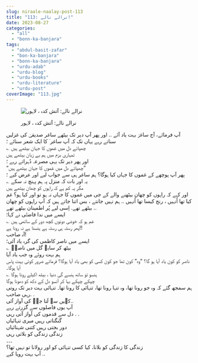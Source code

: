 ```yaml
---
slug: niraale-naalay-post-113
title: "113: نرالے نالے!"
date: 2023-08-27
categories: 
  - "all"
  - "bonn-ka-banjara"
tags: 
  - "abdul-basit-zafar"
  - "bon-ka-banjara"
  - "bonn-ka-banjara"
  - "urdu-adab"
  - "urdu-blog"
  - "urdu-books"
  - "urdu-literature"
  - "urdu-post"
coverImage: "113.jpg"
---
```


<figure>

![نرالے نالے: آتش کدہ ، لاہور](images/113-225x300.jpg)

<figcaption>

نرالے نالے: آتش کدہ ، لاہور

</figcaption>

</figure>

آپ فرمائے، آج ساغرؔ بہت یاد آئے .. اور پھر آپ دیر تک بیٹھے ساغر صدیقیؔ کی غزلیں سناتے رہے یہاں تک کہ آپ ساغر ؔ کا ایک شعر سنائے ؛  
؎ چھپائے دل میں غموں کا جہان بیٹھے ہیں  
تمہاری بزم میں ہم بے زبان بیٹھے ہیں  
اور پھر دیر تک یہی مصرعہ دُہراتے رہے ؛  
“چھپائے دل میں غموں کا جہان بیٹھے ہیں”  
پھر آپ پوچھے کے غموں کا جہاں کیا ہوگا؟ ہم ساغر ہی سے جواب لیے اور عرض کیے ؛  
؎ یہ اور بات کہ منزل پہ ہم پہنچ نہ سکے  
مگر یہ کم ہے کہ راہوں کو چھان بیٹھے ہیں  
اور کہے کہ راہوں کو چھان بیٹھنے والے کے جی میں غموں کا جہاں نہ ہو تو اور کیا ہو؟ غم کیا تھا اُنہیں ، رنج کیسا تھا اُنہیں .. ہم نہیں جانتے ، بس اتنا جاتے ہیں کہ آپ راہوں کو چھان بیٹھے تھے. اِسی لیے پُر اطمینان بیٹھے تھے ..  
ایسے میں ندا فاضلؔی نے کہا؛  
؎ غم ہو کہ خوشی دونوں کچھ دور کے ساتھی ہیں  
پھر رستہ ہی رستہ ہے ہنسنا ہے نہ رونا ہے!!  
آہ صاحب!  
ایسے میں ناصر کاظمی کی گرہ یاد آئی؛  
؎ بیٹھ کر سایۂ گل میں ناصرؔ  
ہم بہت روئے وہ جب یاد آیا  
ناصر کو کون یاد آیا ہو گا؟ “وہ” کون تھا جو کون کسی کو بھی یاد آیا ہوگا؟ فرمائے ضرور کوئی بہت پاس آیا ہوگا۔  
؎ ہنسو تو ساتھ ہنسے گی دنیا ، بیٹھ اکیلے رونا ہوگا  
چپکے چپکے بہا کر آنسو دل کے دکھ کو دھونا ہوگا  
ہم سمجھ گئے کہ وہ جو رونا تھا، وہ تنہا رونا تھا، تنہائی کا رونا تھا۔ تنہائی بہت دیر تک روتی رہی صاحب. .  
کہیں سے لَتا جیؔ کی آواز آئی..  
آپ یوں فاصلوں سے گزرتے رہے  
دل سے قدموں کی آواز آتی رہی . .  
گنگناتی رہیں میری تنہائیاں  
دور بجتی رہیں کتنی شہنائیاں  
زندگی زندگی کو بلاتی رہی  
۔۔۔  
زندگی کا زندگی کو بلانا، کیا کسی تنہائی کو اور رولانا تو نہیں تھا؟  
آپ بہت رویا کیے ..
